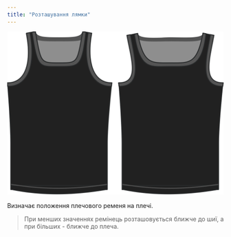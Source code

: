 ```yaml
---
title: "Розташування лямки"
---
```


![Варіант розміщення плечового ременя на Aaron](./shoulderstrapplacement.svg)

Визначає положення плечового ременя на плечі.

> При менших значеннях ремінець розташовується ближче до шиї, а при більших - ближче до плеча.





